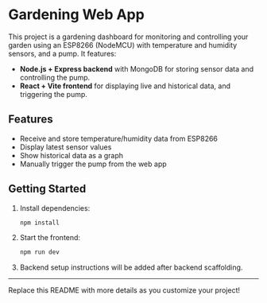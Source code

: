 # Gardening Web App

This project is a gardening dashboard for monitoring and controlling your garden using an ESP8266 (NodeMCU) with temperature and humidity sensors, and a pump. It features:

- **Node.js + Express backend** with MongoDB for storing sensor data and controlling the pump.
- **React + Vite frontend** for displaying live and historical data, and triggering the pump.

## Features
- Receive and store temperature/humidity data from ESP8266
- Display latest sensor values
- Show historical data as a graph
- Manually trigger the pump from the web app

## Getting Started
1. Install dependencies:
   ```sh
   npm install
   ```
2. Start the frontend:
   ```sh
   npm run dev
   ```
3. Backend setup instructions will be added after backend scaffolding.

---

Replace this README with more details as you customize your project!
